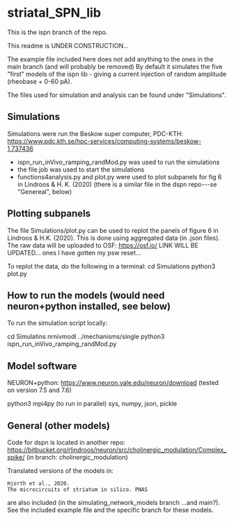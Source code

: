 # striatal_SPN_lib

This is the ispn branch of the repo.

This readme is UNDER CONSTRUCTION...

The example file included here does not add anything to the ones in the main branch 
(and will probably be removed)
By default it simulates the five "first" models of the ispn lib - giving a current injection of random amplitude (rheobase + 0-60 pA).

The files used for simulation and analysis can be found under "Simulations".


Simulations
-----------------------------------------------------------------------------
Simulations were run the Beskow super computer, PDC-KTH:
https://www.pdc.kth.se/hpc-services/computing-systems/beskow-1.737436

* ispn_run_inVivo_ramping_randMod.py was used to run the simulations
* the file.job was used to start the simulations
* functions4analysis.py and plot.py were used to plot subpanels for fig 6 in Lindroos & H. K. (2020) (there is a similar file in the dspn repo---se "Genereal", below)

Plotting subpanels
------------------------------------------------------------------------------

The file Simulations/plot.py can be used to replot the panels of figure 6 in Lindroos & H.K. (2020).
This is done using aggregated data (in .json files). The raw data will be uploaded to OSF:
https://osf.io/
LINK WILL BE UPDATED... ones I have gotten my psw reset...

To replot the data, do the following in a terminal:
cd Simulations
python3 plot.py

How to run the models (would need neuron+python installed, see below)
------------------------------------------------------------------------------
To run the simulation script locally:

cd Simulatins
nrnivmodl ../mechanisms/single
python3 ispn_run_inVivo_ramping_randMod.py


Model software
------------------------------------------------------------------------------

NEURON+python: https://www.neuron.yale.edu/neuron/download
(tested on version 7.5 and 7.6)

python3
mpi4py (to run in parallel)
sys, numpy, json, pickle

General (other models)
------------------------------------------------------------------------------

Code for dspn is located in another repo:
https://bitbucket.org/rlindroos/neuron/src/cholinergic_modulation/Complex_spike/
(in branch: cholinergic_modulation)


Translated versions of the models in: 
    
    Hjorth et al., 2020. 
    The microcircuits of striatum in silico. PNAS
    
are also included (in the simulating_network_models branch ...and main?). See the included example file and the specific branch for these models.

